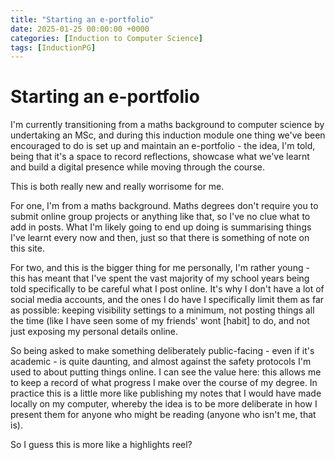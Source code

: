 ```yaml
---
title: "Starting an e-portfolio"
date: 2025-01-25 00:00:00 +0000
categories: [Induction to Computer Science]
tags: [InductionPG]
---
```


# Starting an e-portfolio

I'm currently transitioning from a maths background to computer science by undertaking an MSc, and during this induction module one thing we've been encouraged to do is set up and maintain an e-portfolio - the idea, I'm told, being that it's a space to record reflections, showcase what we've learnt and build a digital presence while moving through the course.

This is both really new and really worrisome for me. 

For one, I'm from a maths background. Maths degrees don't require you to submit online group projects or anything like that, so I've no clue what to add in posts. What I'm likely going to end up doing is summarising things I've learnt every now and then, just so that there is something of note on this site. 

For two, and this is the bigger thing for me personally, I'm rather young - this has meant that I've spent the vast majority of my school years being told specifically to be careful what I post online. It's why I don't have a lot of social media accounts, and the ones I do have I specifically limit them as far as possible: keeping visibility settings to a minimum, not posting things all the time (like I have seen some of my friends' wont [habit] to do, and not just exposing my personal details online. 

So being asked to make something deliberately public-facing - even if it's academic - is quite daunting, and almost against the safety protocols I'm used to about putting things online. I can see the value here: this allows me to keep a record of what progress I make over the course of my degree. In practice this is a little more like publishing my notes that I would have made locally on my computer, whereby the idea is to be more deliberate in how I present them for anyone who might be reading (anyone who isn't me, that is). 

So I guess this is more like a highlights reel?